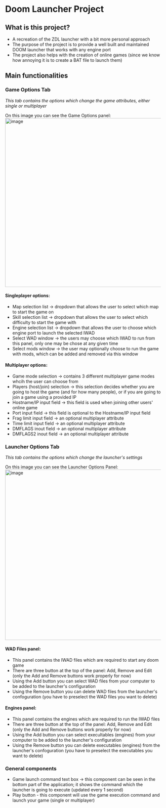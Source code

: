 # Doom Launcher Project

## What is this project?

- A recreation of the ZDL launcher with a bit more personal approach
- The purpose of the project is to provide a well built and maintained DOOM launcher that works with any engine port
- The project also helps with the creation of online games (since we know how annoying it is to create a BAT file to launch them)

## Main functionalities
### Game Options Tab
*This tab contains the options which change the game attributes, either single or multiplayer*

On this image you can see the Game Options panel:
<img width="851" height="547" alt="image" src="https://github.com/user-attachments/assets/7d988a74-a42f-4958-b5c0-bf970cec808b" />

#### Singleplayer options:
- Map selection list -> dropdown that allows the user to select which map to start the game on
- Skill selection list -> dropdown that allows the user to select which difficulty to start the game with
- Engine selection list -> dropdown that allows the user to choose which engine port to launch the selected IWAD
- Select WAD window -> the users may choose which IWAD to run from this panel, only one may be chose at any given time
- Select mods window -> the user may optionally choose to run the game with mods, which can be added and removed via this window

#### Multiplayer options:
- Game mode selection -> contains 3 different multiplayer game modes whcih the user can choose from
- Players (host/join) selection -> this selection decides whether you are going to host the game (and for how many people), or if you are going to join a game using a provided IP
- Hostname/IP input field -> this field is used when joining other users' online game
- Port input field -> this field is optional to the Hostname/IP input field
- Frag limit input field -> an optional multiplayer attribute
- Time limit input field -> an optional multiplayer attribute
- DMFLAGS inout field -> an optional multiplayer attribute
- DMFLAGS2 inout field -> an optional multiplayer attribute


### Launcher Options Tab
*This tab contains the options which change the launcher's settings*

On this image you can see the Launcher Options Panel:
<img width="855" height="552" alt="image" src="https://github.com/user-attachments/assets/574ff309-7181-41b1-8151-e0d71a442d37" />

#### WAD Files panel:
- This panel contains the IWAD files which are required to start any doom game
- There are three button at the top of the panel: Add, Remove and Edit (only the Add and Remove buttons work properly for now)
- Using the Add button you can select WAD files from your computer to be added to the launcher's configuration
- Using the Remove button you can delete WAD files from the launcher's confoguration (you have to preselect the WAD files you want to delete)

#### Engines panel:
- This panel contains the engines which are required to run the IWAD files
- There are three button at the top of the panel: Add, Remove and Edit (only the Add and Remove buttons work properly for now)
- Using the Add button you can select execultables (engines) from your computer to be added to the launcher's configuration
- Using the Remove button you can delete executables (engines) from the launcher's confoguration (you have to preselect the executables you want to delete)


### General components
- Game launch command text box -> this component can be seen in the bottom part of the application; it shows the command which the launcher is going to execute (updated every 1 second)
- Play button - this component will use the game execution command and launch your game (single or multiplayer)
